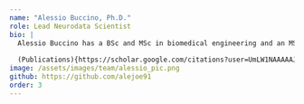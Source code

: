 ```yaml
---
name: "Alessio Buccino, Ph.D."
role: Lead Neurodata Scientist
bio: |
  Alessio Buccino has a BSc and MSc in biomedical engineering and an MSc in computer science. During his PhD at the University of Oslo, he explored the use of advanced modeling techniques and engineering solution to improve the state-of-the-art methods in extracellular electrophysiology for high-density neural probes, from spike sorting to selective electrical stimulation. Alessio is the lead architect of the SpikeInterface platform. He is currently a Postdoc at ETH and he is working on combining multiple recording modalities to build accurate and better validated single neuron models.
  
  (Publications){https://scholar.google.com/citations?user=UmLW1NAAAAAJ&hl=en}
image: /assets/images/team/alessio_pic.png
github: https://github.com/alejoe91
order: 3
---
```

